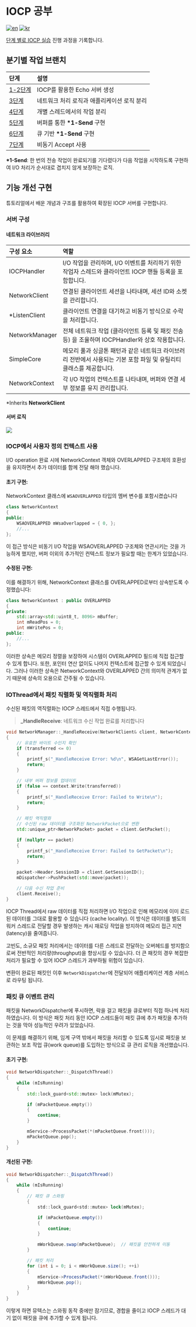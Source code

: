 # IOCP 공부

[![en](https://img.shields.io/badge/lang-en-yellow.svg)](README.md)
[![kr](https://img.shields.io/badge/lang-kr-red.svg)](README.kr.md)

[단계 별로 IOCP 실습](https://github.com/jacking75/edu_cpp_IOCP.git) 진행 과정을 기록합니다.

## 분기별 작업 브랜치

| 단계                                                                 | 설명                                        |
| :------------------------------------------------------------------- | :------------------------------------------ |
| [1-2단계](https://github.com/soooooyoung/iocp-study/tree/IOCP_01_02) | IOCP를 활용한 Echo 서버 생성                |
| [3단계](https://github.com/soooooyoung/iocp-study/tree/IOCP_03)      | 네트워크 처리 로직과 애플리케이션 로직 분리 |
| [4단계](https://github.com/soooooyoung/iocp-study/tree/IOCP_04)      | 개별 스레드에서의 작업 분리                 |
| [5단계](https://github.com/soooooyoung/iocp-study/tree/IOCP_05)      | 버퍼를 통한 **\*1-Send** 구현               |
| [6단계](https://github.com/soooooyoung/iocp-study/tree/IOCP_06)      | 큐 기반 **\*1-Send** 구현                   |
| [7단계](https://github.com/soooooyoung/iocp-study/tree/IOCP_07)      | 비동기 Accept 사용                          |

**\*1-Send**: 한 번의 전송 작업이 완료되기를 기다렸다가 다음 작업을 시작하도록 구현하여 I/O 처리가 순서대로 겹치지 않게 보장하는 로직.

## 기능 개선 구현

튜토리얼에서 배운 개념과 구조를 활용하여 확장된 IOCP 서버를 구현합니다.

### 서버 구성

#### 네트워크 라이브러리

| 구성 요소      | 역할                                                                                                                 |
| :------------- | :------------------------------------------------------------------------------------------------------------------- |
| IOCPHandler    | I/O 작업을 관리하며, I/O 이벤트를 처리하기 위한 작업자 스레드와 클라이언트 IOCP 핸들 등록을 포함합니다.              |
| NetworkClient  | 연결된 클라이언트 세션을 나타내며, 세션 ID와 소켓을 관리합니다.                                                      |
| \*ListenClient | 클라이언트 연결을 대기하고 비동기 방식으로 수락을 처리합니다.                                                        |
| NetworkManager | 전체 네트워크 작업 (클라이언트 등록 및 패킷 전송 등) 을 조율하며 IOCPHandler와 상호 작용합니다.                      |
| SimpleCore     | 메모리 풀과 싱글톤 패턴과 같은 네트워크 라이브러리 전반에서 사용되는 기본 포함 파일 및 유틸리티 클래스를 제공합니다. |
| NetworkContext | 각 I/O 작업의 컨텍스트를 나타내며, 버퍼와 연결 세부 정보를 유지 관리합니다.                                          |

\*Inherits **NetworkClient**

#### 서버 로직

![](images/아완벽히이해했어.jpg)

### IOCP에서 사용자 정의 컨텍스트 사용

I/O operation 완료 시에 NetworkContext 객체와 OVERLAPPED 구조체의 호환성을 유지하면서 추가 데이터를 함께 전달 해야 했습니다.

#### 초기 구현:

NetworkContext 클래스에 `WSAOVERLAPPED` 타입의 멤버 변수를 포함시켰습니다

```cpp
class NetworkContext
{
public:
    WSAOVERLAPPED mWsaOverlapped = { 0, };
    //...
};
```

이 접근 방식은 비동기 I/O 작업을 WSAOVERLAPPED 구조체와 연관시키는 것을 가능하게 했지만, 버퍼 이외의 추가적인 컨텍스트 정보가 필요할 때는 한계가 있었습니다.

#### 수정된 구현:

이를 해결하기 위해, NetworkContext 클래스를 OVERLAPPED로부터 상속받도록 수정했습니다:

```cpp
class NetworkContext : public OVERLAPPED
{
private:
    std::array<std::uint8_t, 8096> mBuffer;
    int mReadPos = 0;
    int mWritePos = 0;
public:
    //...
};
```

이러한 상속은 메모리 정렬을 보장하여 시스템이 OVERLAPPED 필드에 직접 접근할 수 있게 합니다. 또한, 포인터 연산 없이도 나머지 컨텍스트에 접근할 수 있게 되었습니다. 그러나 이러한 상속은 NetworkContext와 OVERLAPPED 간의 의미적 관계가 없기 때문에 상속의 오용으로 간주될 수 있습니다.

### IOThread에서 패킷 직렬화 및 역직렬화 처리

수신된 패킷의 역직렬화는 IOCP 스레드에서 직접 수행됩니다.

> **\_HandleReceive**: 네트워크 수신 작업 완료를 처리합니다

```cpp
void NetworkManager::_HandleReceive(NetworkClient& client, NetworkContext& context, int transferred)
{
	// 유효한 바이트 수인지 확인
	if (transferred <= 0)
	{
		printf_s("_HandleReceive Error: %d\n", WSAGetLastError());
		return;
	}

	// 내부 버퍼 정보를 업데이트
	if (false == context.Write(transferred))
	{
		printf_s("_HandleReceive Error: Failed to Write\n");
		return;
	}

	// 패킷 역직렬화
	// 수신된 raw 데이터를 구조화된 NetworkPacket으로 변환
	std::unique_ptr<NetworkPacket> packet = client.GetPacket();

	if (nullptr == packet)
	{
		printf_s("_HandleReceive Error: Failed to GetPacket\n");
		return;
	}

	packet->Header.SessionID = client.GetSessionID();
	mDispatcher->PushPacket(std::move(packet));

	// 다음 수신 작업 준비
	client.Receive();
}
```

IOCP Thread에서 raw 데이터를 직접 처리하면 I/O 작업으로 인해 메모리에 이미 로드된 데이터를 그대로 활용할 수 있습니다 (cache locality). 이 방식은 데이터를 별도의 워커 스레드로 전달할 경우 발생하는 캐시 재로딩 작업을 방지하여 메모리 접근 지연(latency)을 줄여줍니다.

고빈도, 소규모 패킷 처리에서는 데이터를 다른 스레드로 전달하는 오버헤드를 방지함으로써 전반적인 처리량(throughput)을 향상시킬 수 있습니다. 더 큰 패킷의 경우 복잡한 처리가 필요할 수 있어 IOCP 스레드가 과부하될 위험이 있습니다.

변환이 완료된 패킷인 이후 `NetworkDispatcher`에 전달되어 애플리케이션 계층 서비스로 라우팅 됩니다.

### 패킷 큐 이벤트 관리

패킷을 NetworkDispatcher에 푸시하면, 락을 걸고 패킷을 큐로부터 직접 하나씩 처리하였습니다. 이 방식은 패킷 처리 동안 IOCP 스레드들이 패킷 큐에 추가 패킷을 추가하는 것을 막아 성능적인 우려가 있었습니다.

이 문제를 해결하기 위해, 임계 구역 밖에서 패킷을 처리할 수 있도록 임시로 패킷을 보관하는 보조 작업 큐(work queue)를 도입하는 방식으로 큐 관리 로직을 개선했습니다.

#### 초기 구현:

```cpp
void NetworkDispatcher::_DispatchThread()
{
    while (mIsRunning)
    {
        std::lock_guard<std::mutex> lock(mMutex);

        if (mPacketQueue.empty())
        {
            continue;
        }

        mService->ProcessPacket(*(mPacketQueue.front()));
        mPacketQueue.pop();
    }
}
```

#### 개선된 구현:

```csharp
void NetworkDispatcher::_DispatchThread()
{
    while (mIsRunning)
    {
        // 패킷 큐 스와핑
        {
            std::lock_guard<std::mutex> lock(mMutex);

            if (mPacketQueue.empty())
            {
                continue;
            }

            mWorkQueue.swap(mPacketQueue);  // 패킷을 안전하게 이동
        }

        // 패킷 처리
        for (int i = 0; i < mWorkQueue.size(); ++i)
        {
            mService->ProcessPacket(*(mWorkQueue.front()));
            mWorkQueue.pop();
        }
    }
}

```

이렇게 하면 뮤텍스는 스와핑 동작 중에만 잠기므로, 경합을 줄이고 IOCP 스레드가 대기 없이 패킷을 큐에 추가할 수 있게 됩니다.
